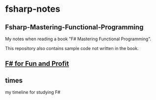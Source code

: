 # fsharp-notes

## Fsharp-Mastering-Functional-Programming

My notes when reading a book "F# Mastering Functional Programming".

This repository also contains sample code not written in the book.

## [F# for Fun and Profit](https://fsharpforfunandprofit.com/)

## times

my timeline for studying F#

## 